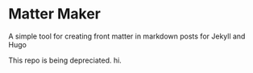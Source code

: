 # Matter Maker
A simple tool for creating front matter in markdown posts for Jekyll and Hugo

This repo is being depreciated.
hi.